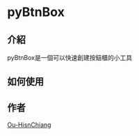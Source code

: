 # pyBtnBox
## 介紹
pyBtnBox是一個可以快速創建按鈕櫃的小工具

## 如何使用


## 作者
[Ou-HisnChiang](https://github.com/OuChiang)
